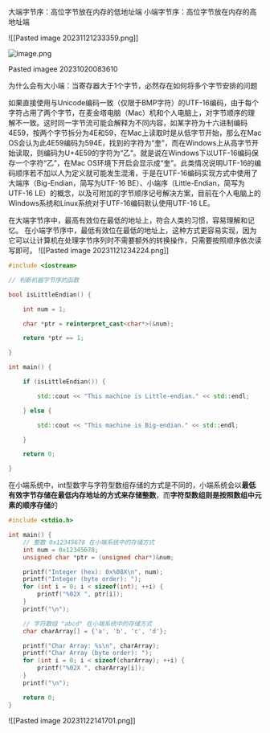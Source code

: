 
大端字节序：高位字节放在内存的低地址端
小端字节序：高位字节放在内存的高地址端


![[Pasted image 20231121233359.png]]

![image.png](https://yaaame-1317851743.cos.ap-beijing.myqcloud.com/undefinedPasted%20image%2020230411155524.png)


Pasted imagee 20231020083610

为什么会有大小端：当寄存器大于1个字节，必然存在如何将多个字节安排的问题


如果直接使用与Unicode编码一致（仅限于BMP字符）的UTF-16编码，由于每个字符占用了两个字节，在麦金塔电脑（Mac）机和个人电脑上，对字节顺序的理解不一致。这时同一字节流可能会解释为不同内容，如某字符为十六进制编码4E59，按两个字节拆分为4E和59，在Mac上读取时是从低字节开始，那么在Mac OS会认为此4E59编码为594E，找到的字符为“奎”，而在Windows上从高字节开始读取，则编码为U+4E59的字符为“乙”。就是说在Windows下以UTF-16编码保存一个字符“乙”，在Mac OS环境下开启会显示成“奎”。此类情况说明UTF-16的编码顺序若不加以人为定义就可能发生混淆，于是在UTF-16编码实现方式中使用了大端序（Big-Endian，简写为UTF-16 BE）、小端序（Little-Endian，简写为UTF-16 LE）的概念，以及可附加的字节顺序记号解决方案，目前在个人电脑上的Windows系统和Linux系统对于UTF-16编码默认使用UTF-16 LE。


在大端字节序中，最高有效位在最低的地址上，符合人类的习惯，容易理解和记忆。
在小端字节序中，最低有效位在最低的地址上，这种方式更容易实现，因为它可以让计算机在处理字节序列时不需要额外的转换操作，只需要按照顺序依次读写即可。
![[Pasted image 20231121234224.png]]

```c++
#include <iostream>

// 判断机器字节序的函数

bool isLittleEndian() {

    int num = 1;

    char *ptr = reinterpret_cast<char*>(&num);

    return *ptr == 1;

}

int main() {

    if (isLittleEndian()) {

        std::cout << "This machine is Little-endian." << std::endl;

    } else {

        std::cout << "This machine is Big-endian." << std::endl;

    }

    return 0;

}
```

在小端系统中，int型数字与字符型数组存储的方式是不同的，小端系统会以**最低有效字节存储在最低内存地址的方式来存储整数**，而**字符型数组则是按照数组中元素的顺序存储**的

```c
#include <stdio.h>

int main() {
    // 整数 0x12345678 在小端系统中的存储方式
    int num = 0x12345678;
    unsigned char *ptr = (unsigned char*)&num;

    printf("Integer (hex): 0x%08X\n", num);
    printf("Integer (byte order): ");
    for (int i = 0; i < sizeof(int); ++i) {
        printf("%02X ", ptr[i]);
    }
    printf("\n");

    // 字符数组 "abcd" 在小端系统中的存储方式
    char charArray[] = {'a', 'b', 'c', 'd'};

    printf("Char Array: %s\n", charArray);
    printf("Char Array (byte order): ");
    for (int i = 0; i < sizeof(charArray); ++i) {
        printf("%02X ", charArray[i]);
    }
    printf("\n");

    return 0;
}

```



![[Pasted image 20231122141701.png]]